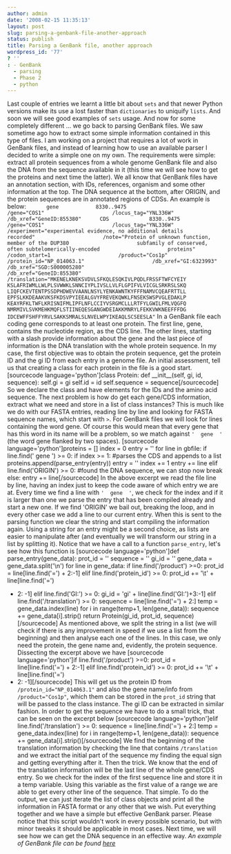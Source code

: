 ```yaml
---
author: admin
date: '2008-02-15 11:35:13'
layout: post
slug: parsing-a-genbank-file-another-approach
status: publish
title: Parsing a GenBank file, another approach
wordpress_id: '77'
? ''
: - GenBank
  - parsing
  - Phase 2
  - python
---
```


Last couple of entries we learnt a little bit about `sets` and that
newer Python versions make its use a lost faster than `dictionaries` to
uniquify `lists`. And soon we will see good examples of `sets` usage.
And now for some completely different ... we go back to parsing GenBank
files. We saw sometime ago how to extract some simple information
contained in this type of files. I am working on a project that requires
a lot of work in GenBank files, and instead of learning how to use an
available parser I decided to write a simple one on my own. The
requirements were simple: extract all protein sequences from a whole
genome GenBank file and also the DNA from the sequence available in it
(this time we will see how to get the proteins and next time the
latter). We all know that GenBank files have an annotation section, with
IDs, references, organism and some other information at the top. The DNA
sequence at the bottom, after ORIGIN, and the protein sequences are in
annotated regions of CDSs. An example is below:
`      gene            8330..9475                      /gene="COS1"                      /locus_tag="YNL336W"                      /db_xref="GeneID:855380"      CDS             8330..9475                      /gene="COS1"                      /locus_tag="YNL336W"                      /experiment="experimental evidence, no additional details                      recorded"                      /note="Protein of unknown function, member of the DUP380                      subfamily of conserved, often subtelomerically-encoded                      proteins"                      /codon_start=1                      /product="Cos1p"                      /protein_id="NP_014063.1"                      /db_xref="GI:6323993"                      /db_xref="SGD:S000005280"                      /db_xref="GeneID:855380"                      /translation="MKENELKNEKSVDVLSFKQLESQKIVLPQDLFRSSFTWFCYEIY                      KSLAFRIWMLLWLPLSVWWKLSNNCIYPLIVSLLVLFLGPIFVLVICGLSRKRSLSKQ                      LIQFCKEVTENTPSSDPHDWEVVAANLNSYLYENKAWNTKYFFFNAMVCQEAFRTTLL                      EPFSLKKDEAAKVKSFKDSVPYIEEALGVYFREVEKQWKLFNSEKSWSPVGLEDAKLP                      KEAYRFKLTWFLKRISNIFMLIPFLNFLCCIYVSRGMCLLLRTFYLGWILFMLVQGFQ                      NMRMIVLSVKMEHKMQFLSTIINEQESGANGWDEIAKKMNRYLFEKKVWKNEEFFFDG                      IDCEWFFSHFFYRVLSAKKSMRALSLNVELWPYIKEAQLSCSEESLA"`
In a GenBank file each coding gene corresponds to at least one protein.
The first line, gene, contains the nucleotide region, as the CDS line.
The other lines, starting with a slash provide information about the
gene and the last piece of information is the DNA translation with the
whole protein sequence. In my case, the first objective was to obtain
the protein sequence, get the protein ID and the gi ID from each entry
in a genome file. An initial assessment, tell us that creating a class
for each protein in the file is a good start. [sourcecode
language='python']class Protein: def \_\_init\_\_(self, gi, id,
sequence): self.gi = gi self.id = id self.sequence =
sequence[/sourcecode] So we declare the class and have elements for the
IDs and the amino acid sequence. The next problem is how do get each
gene/CDS information, extract what we need and store in a list of class
instances? This is much like we do with our FASTA entries, reading line
by line and looking for FASTA sequence names, which start with `>`. For
GenBank files we will look for lines containing the word gene. Of course
this would mean that every gene that has this word in its name will be a
problem, so we match against `'  gene  '` (the word gene flanked by two
spaces). [sourcecode language='python']proteins = [] index = 0 entry =
'' for line in gbfile: if line.find(' gene ') \>= 0: if index \>= 1:
\#parses the CDS and appends to a list
proteins.append(parse\_entry(entry)) entry = '' index += 1 entry += line
elif line.find('ORIGIN') \>= 0: \#found the DNA sequence, we can stop
now break else: entry += line[/sourcecode] In the above excerpt we read
the file line by line, having an index just to keep the code aware of
which entry we are at. Every time we find a line with `'  gene  '`, we
check for the index and if it is larger than one we parse the entry that
has been compiled already and start a new one. If we find 'ORIGIN' we
bail out, breaking the loop, and in every other case we add a line to
our current entry. When this is sent to the parsing function we clear
the string and start compiling the information again. Using a string for
an entry might be a second choice, as lists are easier to manipulate
after (and eventually we will transform our string in a list by
splitting it). Notice that we have a call to a function `parse_entry`,
let's see how this function is [sourcecode language='python']def
parse\_entry(gene\_data): prot\_id = '' sequence = '' gi\_id = ''
gene\_data = gene\_data.split('\\n') for line in gene\_data: if
line.find('/product') \>=0: prot\_id = line[line.find('=') + 2:-1] elif
line.find('protein\_id') \>= 0: prot\_id += '\\t' + line[line.find('=')
+ 2: -1] elif line.find('GI:') \>= 0: gi\_id = 'gi' +
line[line.find('GI:')+3:-1] elif line.find('/translation') \>= 0:
sequence = line[line.find('=') + 2:] temp = gene\_data.index(line) for i
in range(temp+1, len(gene\_data)): sequence += gene\_data[i].strip()
return Protein(gi\_id, prot\_id, sequence)[/sourcecode] As mentioned
above, we split the string in a list (we will check if there is any
improvement in speed if we use a list from the beginning) and then
analyse each one of the lines. In this case, we only need the protein,
the gene name and, evidently, the protein sequence. Dissecting the
excerpt above we have [sourcecode language='python']if
line.find('/product') \>=0: prot\_id = line[line.find('=') + 2:-1] elif
line.find('protein\_id') \>= 0: prot\_id += '\\t' + line[line.find('=')
+ 2: -1][/sourcecode] This will get us the protein ID from
`/protein_id="NP_014063.1"` and also the gene name/info from
`/product="Cos1p"`, which them can be stored in the `prot_id` string
that will be passed to the class instance. The gi ID can be extracted in
similar fashion. In order to get the sequence we have to do a small
trick, that can be seen on the excerpt below [sourcecode
language='python']elif line.find('/translation') \>= 0: sequence =
line[line.find('=') + 2:] temp = gene\_data.index(line) for i in
range(temp+1, len(gene\_data)): sequence +=
gene\_data[i].strip()[/sourcecode] We find the beginning of the
translation information by checking the line that contains
`/translation` and we extract the initial part of the sequence my
finding the equal sign and getting everything after it. Then the trick.
We know that the end of the translation information will be the last
line of the whole gene/CDS entry. So we check for the index of the first
sequence line and store it in a temp variable. Using this variable as
the first value of a range we are able to get every other line of the
sequence. That simple. To do the output, we can just iterate the list of
class objects and print all the information in FASTA format or any other
that we wish. Put everything together and we have a simple but effective
GenBank parser. Please notice that this script wouldn't work in every
possible scenario, but with minor tweaks it should be applicable in most
cases. Next time, we will see how we can get the DNA sequence in an
effective way. *An example of GenBank file can be found
[here](http://www.ncbi.nlm.nih.gov/entrez/viewer.fcgi?db=nuccore&id=117937805)*
